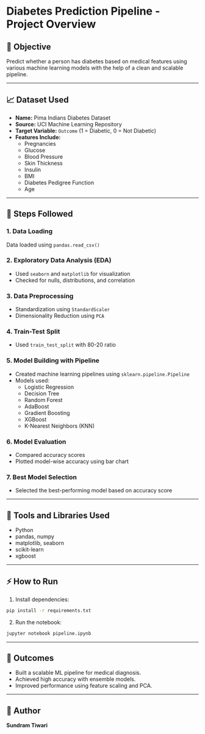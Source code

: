 # Diabetes Prediction Pipeline - Project Overview

## 🌟 Objective
Predict whether a person has diabetes based on medical features using various machine learning models with the help of a clean and scalable pipeline.

---

## 📈 Dataset Used
- **Name:** Pima Indians Diabetes Dataset
- **Source:** UCI Machine Learning Repository
- **Target Variable:** `Outcome` (1 = Diabetic, 0 = Not Diabetic)
- **Features Include:**
  - Pregnancies
  - Glucose
  - Blood Pressure
  - Skin Thickness
  - Insulin
  - BMI
  - Diabetes Pedigree Function
  - Age

---

## 📅 Steps Followed

### 1. **Data Loading**
Data loaded using `pandas.read_csv()`

### 2. **Exploratory Data Analysis (EDA)**
- Used `seaborn` and `matplotlib` for visualization
- Checked for nulls, distributions, and correlation

### 3. **Data Preprocessing**
- Standardization using `StandardScaler`
- Dimensionality Reduction using `PCA`

### 4. **Train-Test Split**
- Used `train_test_split` with 80-20 ratio

### 5. **Model Building with Pipeline**
- Created machine learning pipelines using `sklearn.pipeline.Pipeline`
- Models used:
  - Logistic Regression
  - Decision Tree
  - Random Forest
  - AdaBoost
  - Gradient Boosting
  - XGBoost
  - K-Nearest Neighbors (KNN)

### 6. **Model Evaluation**
- Compared accuracy scores
- Plotted model-wise accuracy using bar chart

### 7. **Best Model Selection**
- Selected the best-performing model based on accuracy score

---

## 🤖 Tools and Libraries Used
- Python
- pandas, numpy
- matplotlib, seaborn
- scikit-learn
- xgboost

---

## ⚡ How to Run
1. Install dependencies:
```bash
pip install -r requirements.txt
```
2. Run the notebook:
```bash
jupyter notebook pipeline.ipynb
```

---

## 🚀 Outcomes
- Built a scalable ML pipeline for medical diagnosis.
- Achieved high accuracy with ensemble models.
- Improved performance using feature scaling and PCA.

---

## 📄 Author
**Sundram Tiwari**

